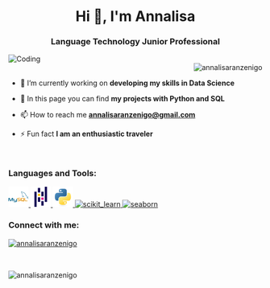 <h1 align="center">Hi 👋, I'm Annalisa</h1>
<h3 align="center"> Language Technology Junior Professional</h3>

<img align="left" alt="Coding" width="400" src="https://i.pinimg.com/originals/e7/26/c7/e726c74ac081eed50feee1433d12c998.gif">

<p align="right"> <img src="https://komarev.com/ghpvc/?username=annalisaranzenigo&label=Profile%20views&color=0e75b6&style=flat" alt="annalisaranzenigo" /> </p>

- 🔭 I’m currently working on **developing my skills in Data Science**

- 🌱 In this page you can find **my projects with Python and SQL**

- 📫 How to reach me **annalisaranzenigo@gmail.com**

- ⚡ Fun fact **I am an enthusiastic traveler**

<br/>

<h3 align="left">Languages and Tools:</h3>
<p align="left"> <a href="https://www.mysql.com/" target="_blank" rel="noreferrer"> <img src="https://raw.githubusercontent.com/devicons/devicon/master/icons/mysql/mysql-original-wordmark.svg" alt="mysql" width="40" height="40"/> </a> <a href="https://pandas.pydata.org/" target="_blank" rel="noreferrer"> <img src="https://raw.githubusercontent.com/devicons/devicon/2ae2a900d2f041da66e950e4d48052658d850630/icons/pandas/pandas-original.svg" alt="pandas" width="40" height="40"/> </a> <a href="https://www.python.org" target="_blank" rel="noreferrer"> <img src="https://raw.githubusercontent.com/devicons/devicon/master/icons/python/python-original.svg" alt="python" width="40" height="40"/> </a> <a href="https://scikit-learn.org/" target="_blank" rel="noreferrer"> <img src="https://upload.wikimedia.org/wikipedia/commons/0/05/Scikit_learn_logo_small.svg" alt="scikit_learn" width="40" height="40"/> </a> <a href="https://seaborn.pydata.org/" target="_blank" rel="noreferrer"> <img src="https://seaborn.pydata.org/_images/logo-mark-lightbg.svg" alt="seaborn" width="40" height="40"/> </a> </p>


<h3 align="left">Connect with me:</h3>
<p align="left">
<a href="https://www.linkedin.com/in/annalisa-ranzenigo/" target="blank"><img align="center" src="https://raw.githubusercontent.com/rahuldkjain/github-profile-readme-generator/master/src/images/icons/Social/linked-in-alt.svg" alt="annalisaranzenigo" height="30" width="40" /></a>
</p>

<br/>

<p><img align="center" src="https://github-readme-streak-stats.herokuapp.com/?user=annalisaranzenigo&" alt="annalisaranzenigo" /></p>


